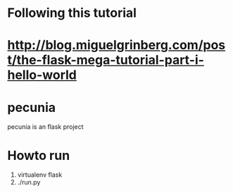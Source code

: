 # Following this tutorial
# http://blog.miguelgrinberg.com/post/the-flask-mega-tutorial-part-i-hello-world
# pecunia
pecunia is an flask project

# Howto run
1. virtualenv flask
2. ./run.py
